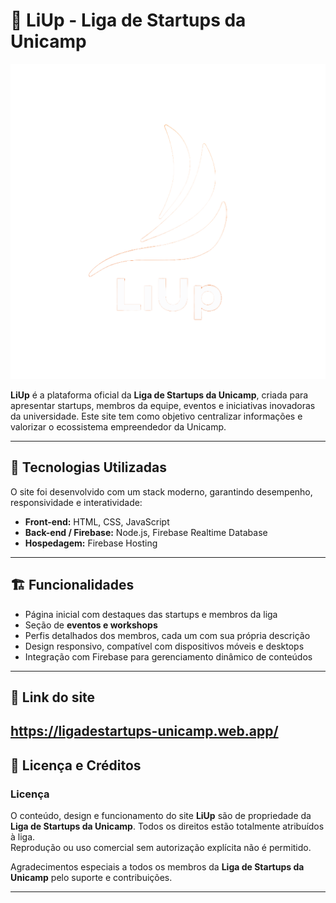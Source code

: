 # 🌟 LiUp - Liga de Startups da Unicamp

![LiUp Logo](logoliup.png)

**LiUp** é a plataforma oficial da **Liga de Startups da Unicamp**, criada para apresentar startups, membros da equipe, eventos e iniciativas inovadoras da universidade. Este site tem como objetivo centralizar informações e valorizar o ecossistema empreendedor da Unicamp.

---

## 🔹 Tecnologias Utilizadas

O site foi desenvolvido com um stack moderno, garantindo desempenho, responsividade e interatividade:

- **Front-end:** HTML, CSS, JavaScript  
- **Back-end / Firebase:** Node.js, Firebase Realtime Database  
- **Hospedagem:** Firebase Hosting  

---

## 🏗️ Funcionalidades

- Página inicial com destaques das startups e membros da liga  
- Seção de **eventos e workshops**  
- Perfis detalhados dos membros, cada um com sua própria descrição  
- Design responsivo, compatível com dispositivos móveis e desktops  
- Integração com Firebase para gerenciamento dinâmico de conteúdos  

---
## 🧡 Link do site
https://ligadestartups-unicamp.web.app/
---
## 🎨 Licença e Créditos

### Licença
O conteúdo, design e funcionamento do site **LiUp** são de propriedade da **Liga de Startups da Unicamp**. Todos os direitos estão totalmente atribuídos à liga.  
Reprodução ou uso comercial sem autorização explícita não é permitido.

Agradecimentos especiais a todos os membros da **Liga de Startups da Unicamp** pelo suporte e contribuições.

---
